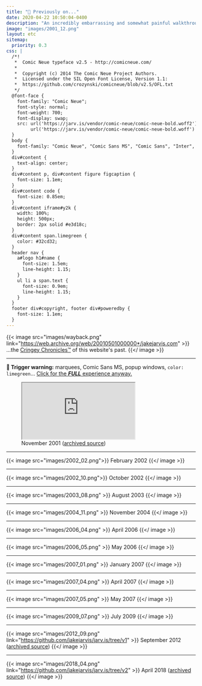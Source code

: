 ```yaml
---
title: "💾 Previously on..."
date: 2020-04-22 10:50:04-0400
description: "An incredibly embarrassing and somewhat painful walkthrough of this site's long history..."
image: "images/2001_12.png"
layout: etc
sitemap:
  priority: 0.3
css: |
  /*!
   *  Comic Neue typeface v2.5 - http://comicneue.com/
   *
   *  Copyright (c) 2014 The Comic Neue Project Authors.
   *  Licensed under the SIL Open Font License, Version 1.1:
   *  https://github.com/crozynski/comicneue/blob/v2.5/OFL.txt
   */
  @font-face {
    font-family: "Comic Neue";
    font-style: normal;
    font-weight: 700;
    font-display: swap;
    src: url('https://jarv.is/vendor/comic-neue/comic-neue-bold.woff2') format('woff2'),
         url('https://jarv.is/vendor/comic-neue/comic-neue-bold.woff') format('woff');
  }
  body {
    font-family: "Comic Neue", "Comic Sans MS", "Comic Sans", "Inter", sans-serif;
  }
  div#content {
    text-align: center;
  }
  div#content p, div#content figure figcaption {
    font-size: 1.1em;
  }
  div#content code {
    font-size: 0.85em;
  }
  div#content iframe#y2k {
    width: 100%;
    height: 500px;
    border: 2px solid #e3d18c;
  }
  div#content span.limegreen {
    color: #32cd32;
  }
  header nav {
    a#logo h1#name {
      font-size: 1.5em;
      line-height: 1.15;
    }
    ul li a span.text {
      font-size: 0.9em;
      line-height: 1.15;
    }
  }
  footer div#copyright, footer div#poweredby {
    font-size: 1.1em;
  }
---
```


{{< image src="images/wayback.png" link="https://web.archive.org/web/20010501000000*/jakejarvis.com" >}}
...the [Cringey Chronicles™](https://web.archive.org/web/20010501000000*/jakejarvis.com) of this website's past.
{{</ image >}}

---

<!-- markdownlint-disable MD033 -->

**🚨 Trigger warning:** marquees, Comic Sans MS, popup windows, <code>color: <span class="limegreen">limegreen</span></code>... [Click for the **_FULL_** experience anyway.](https://y2k.lol/)

<figure>
  <iframe id="y2k" src="https://jarv.is/y2k/" title="My Terrible, Horrible, No Good, Very Bad First Website"></iframe>
  <figcaption>
    November 2001 (<a href="https://github.com/jakejarvis/my-first-website" target="_blank" rel="noopener">archived source</a>)
  </figcaption>
</figure>

---

{{< image src="images/2002_02.png">}}
February 2002
{{</ image >}}

---

{{< image src="images/2002_10.png">}}
October 2002
{{</ image >}}

---

{{< image src="images/2003_08.png" >}}
August 2003
{{</ image >}}

---

{{< image src="images/2004_11.png" >}}
November 2004
{{</ image >}}

---

{{< image src="images/2006_04.png" >}}
April 2006
{{</ image >}}

---

{{< image src="images/2006_05.png" >}}
May 2006
{{</ image >}}

---

{{< image src="images/2007_01.png" >}}
January 2007
{{</ image >}}

---

{{< image src="images/2007_04.png" >}}
April 2007
{{</ image >}}

---

{{< image src="images/2007_05.png" >}}
May 2007
{{</ image >}}

---

{{< image src="images/2009_07.png" >}}
July 2009
{{</ image >}}

---

{{< image src="images/2012_09.png" link="https://github.com/jakejarvis/jarv.is/tree/v1" >}}
September 2012 ([archived source](https://github.com/jakejarvis/jarv.is/tree/v1))
{{</ image >}}

---

{{< image src="images/2018_04.png" link="https://github.com/jakejarvis/jarv.is/tree/v2" >}}
April 2018 ([archived source](https://github.com/jakejarvis/jarv.is/tree/v2))
{{</ image >}}
